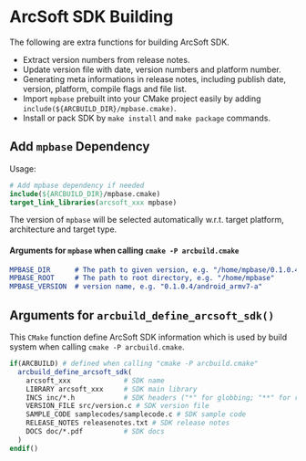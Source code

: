 # ArcSoft SDK Building

The following are extra functions for building ArcSoft SDK.

- Extract version numbers from release notes.
- Update version file with date, version numbers and platform number.
- Generating meta informations in release notes, including publish date, version, platform, compile flags and file list.
- Import `mpbase` prebuilt into your CMake project easily by adding `include(${ARCBUILD_DIR}/mpbase.cmake)`.
- Install or pack SDK by `make install` and `make package` commands.


## Add `mpbase` Dependency

Usage:

```cmake
# Add mpbase dependency if needed
include(${ARCBUILD_DIR}/mpbase.cmake)
target_link_libraries(arcsoft_xxx mpbase)
```

The version of `mpbase` will be selected automatically w.r.t. target platform, architecture and target type.

#### Arguments for `mpbase` when calling `cmake -P arcbuild.cmake`

```cmake
MPBASE_DIR      # The path to given version, e.g. "/home/mpbase/0.1.0.4/android_armv7-a"
MPBASE_ROOT     # The path to root directory, e.g. "/home/mpbase"
MPBASE_VERSION  # version name, e.g. "0.1.0.4/android_armv7-a"
```


## Arguments for `arcbuild_define_arcsoft_sdk()`

This `CMake` function define ArcSoft SDK information which is used by build system when calling `cmake -P arcbuild.cmake`.

```cmake
if(ARCBUILD) # defined when calling "cmake -P arcbuild.cmake"
  arcbuild_define_arcsoft_sdk(
    arcsoft_xxx             # SDK name
    LIBRARY arcsoft_xxx     # SDK main library
    INCS inc/*.h            # SDK headers ("*" for globbing; "**" for recursive globbing; directory for whole directory install)
    VERSION_FILE src/version.c # SDK version file
    SAMPLE_CODE samplecodes/samplecode.c # SDK sample code
    RELEASE_NOTES releasenotes.txt # SDK release notes
    DOCS doc/*.pdf          # SDK docs
  )
endif()
```
